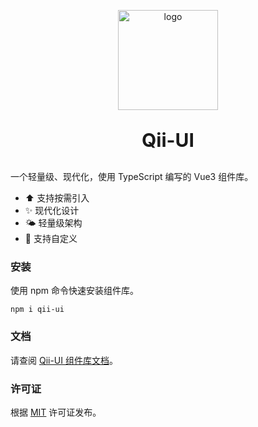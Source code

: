 <p align="center">
    <a href="https://qiqi29.github.io/qii-ui-doc/" target="_blank" rel="noopener noreferrer">
        <img width="160" src="https://qiqi29.github.io/qii-ui-doc/favicon.svg" alt="logo">
    </a>
</p>

<p style="font-size: 30px; font-weight: bold; text-align: center">Qii-UI</p>


一个轻量级、现代化，使用 TypeScript 编写的 Vue3 组件库。

- ⬆️ 支持按需引入
- ✨ 现代化设计
- 🌤️ 轻量级架构
- 🌈 支持自定义


### 安装
使用 npm 命令快速安装组件库。
```npm
npm i qii-ui
```


### 文档
请查阅 [Qii-UI 组件库文档](https://qiqi29.github.io/qii-ui-doc/)。


### 许可证
根据 [MIT](LICENSE) 许可证发布。